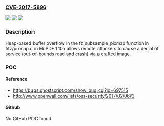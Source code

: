 ### [CVE-2017-5896](https://cve.mitre.org/cgi-bin/cvename.cgi?name=CVE-2017-5896)
![](https://img.shields.io/static/v1?label=Product&message=n%2Fa&color=blue)
![](https://img.shields.io/static/v1?label=Version&message=n%2Fa&color=blue)
![](https://img.shields.io/static/v1?label=Vulnerability&message=n%2Fa&color=brighgreen)

### Description

Heap-based buffer overflow in the fz_subsample_pixmap function in fitz/pixmap.c in MuPDF 1.10a allows remote attackers to cause a denial of service (out-of-bounds read and crash) via a crafted image.

### POC

#### Reference
- https://bugs.ghostscript.com/show_bug.cgi?id=697515
- http://www.openwall.com/lists/oss-security/2017/02/06/3

#### Github
No GitHub POC found.

